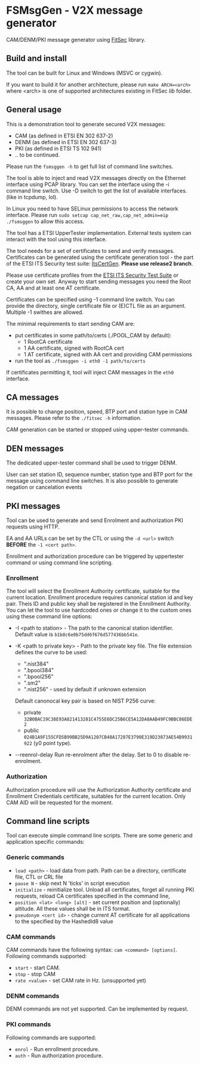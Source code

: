 # FSMsgGen - V2X message generator

CAM/DENM/PKI message generator using [FitSec](https://github.com/fillabs/fitsec2-rel) library.

## Build and install
The tool can be built for Linux and Windows (MSVC or cygwin).

If you want to build it for another architecture, please run `make ARCH=<arch>` where \<arch\> is one of supported architectures existing in FitSec _lib_ folder. 

## General usage
This is a demonstration tool to generate secured V2X messages:
  - CAM (as defined in ETSI EN 302 637-2)
  - DENM (as defined in ETSI EN 302 637-3)
  - PKI (as defined in ETSI TS 102 941)
  - .. to be continued.

Please run the `fsmsggen -h` to get full list of command line switches.

The tool is able to inject and read V2X messages directly on the Ethernet interface using PCAP library.
You can set the interface using the -i command line switch.
Use -D switch to get the list of available interfaces. (like in tcpdump, lol).

In Linux you need to have SELinux permissions to access the network interface.
Please run `sudo setcap cap_net_raw,cap_net_admin=eip ./fsmsggen` to allow this access.

The tool has a ETSI UpperTester implementation. External tests system can interact with the tool using this interface.

The tool needs for a set of certificates to send and verify messages. Certificates can be generated using the certificate generation tool - 
the part of the ETSI ITS Security test suite: [ItsCertGen](https://forge.etsi.org/rep/ITS/itscertgen/-/tree/release2). **Please use release2 branch**.

Please use certificate profiles from the [ETSI ITS Security Test Suite](https://forge.etsi.org/rep/ITS/TS.ITS/-/tree/master/data/certificates) or create your own set.
Anyway to start sending messages you need the Root CA, AA and at least one AT certificate.

Certificates can be specified using -1 command line switch. You can provide the directory, single certificate file or (E)CTL file as an argument. Multiple -1 swithes are allowed.

The minimal requirements to start sending CAM are:
- put certificates in some path/to/certs (./POOL_CAM by default):
  - 1 RootCA certificate
  - 1 AA certificate, signed with RootCA cert
  - 1 AT certificate, signed with AA cert and providing CAM permissions
- run the tool as `./fsmsggen -i eth0 -1 path/to/certs` 

If certificates permitting it, tool will inject CAM messages in the `eth0` interface.

## CA messages

It is possible to change position, speed, BTP port and station type in CAM messages. Please refer to the `./fitsec -h` information.

CAM generation can be started or stopped using upper-tester commands.

## DEN messages

The dedicated upper-tester command shall be used to trigger DENM. 

User can set station ID, sequence number, station type and BTP port for the message using command line switches.
It is also possible to generate negation or cancelation events

## PKI messages

Tool can be used to generate and send Enrolment and authorization PKI requests using HTTP.

EA and AA URLs can be set by the CTL or using the `-d <url>` switch __BEFORE__ the `-1 <cert path>`.

Enrollment and authorization procedure can be triggered by uppertester command or using command line scripting.

### Enrollment
The tool will select the Enrollment Authority certificate, suitable for the current location.
Enrollment procedure requires canonical station id and key pair. Theis ID and public key shall be registered in the Enrollment Authority.
You can let the tool to use hardcoded ones or change it to the custom ones using these command line options:
- -I &lt;path to station&gt; - The path to the canonical station identifier. <br>Default value is `b1b8c6e0b75dd6f676d577436bb541e`.
- -K &lt;path to private key&gt; - Path to the private key file. The file extension defines the curve to be used:
  - ".nist384"
  - ".bpool384"
  - ".bpool256"
  - ".sm2"
  - ".nist256" - used by default if unknown extension
  
  Default canonocal key pair is based on NIST P256 curve:
  - private `32B0BAC19C38E93A821413281C4755E6DC25B6CE5A12DA8AAB49FC9BBC86EDE2`
  - public  `024B1A9F155CFD5B99BB25D9A1207CB48A17287E3790E319D23873AE54B9931922` (y0 point type).

- --reenrol-delay <n sec> Run re-enrolment after the delay. Set to 0 to disable re-enrolment.

### Authorization
Authorization procedure will use the Authorization Authority certificate and Enrollment Credentials certificate, suitables for the current location.
Only CAM AID will be requested for the moment.

## Command line scripts
Tool can execute simple command line scripts. There are some generic and application specific commands:

### Generic commands
 - `load <path>`  - load data from path. Path can be a directory, certificate file, CTL or CRL file
 - `pause N` - skip next N 'ticks' in script execution
 - `initialize` - reinitialize tool. Unload all certificates, forget all running PKI requests, reload CA certificates specified in the command line, 
 - `position <lat> <long> [alt]` - set current position and (optionally) altitude. All these values shall be in ITS format.
 - `pseudonym <cert id>` - change current AT certificate for all applications to the specified by the HashedId8 value

### CAM commands
CAM commands have the following syntax: `cam <command> [options]`. Following commands supported:
- `start` - start CAM.
- `stop` - stop CAM
- `rate <value>` - set CAM rate in Hz. (unsupported yet)

### DENM commands
DENM commands are not yet supported. Can be implemented by request.

### PKI commands
Following commands are supported:
- `enrol` - Run enrollment procedure.
- `auth` - Run authorization procedure.
